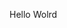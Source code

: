 Hello Wolrd




















































































































































































































































































































































































































































































































































































































































































































































































































































































































































































































































































































































































































































































































































































































































































































































































































































































































































































































































































































































































































































































































































































































































































































































































































































































































































































































































































































































